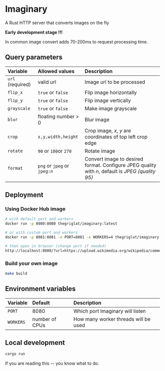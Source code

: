 # Imaginary

A Rust HTTP server that converts images on the fly

**Early development stage !!!**

In common image convert adds 70-200ms to request processing time.

## Query parameters

| **Variable**     | **Allowed values**          | **Description**                                                                                  |
| :--------------- | :-------------------------- | :----------------------------------------------------------------------------------------------- |
| `url` (required) | valid url                   | Image url to be processed                                                                        |
| `flip_x`         | `true` or `false`           | Flip image horizontally                                                                          |
| `flip_y`         | `true` or `false`           | Flip image vertically                                                                            |
| `grayscale`      | `true` or `false`           | Make image grayscale                                                                             |
| `blur`           | floating number > 0         | Blur image                                                                                       |
| `crop`           | `x,y,width,height`          | Crop image, *x*, *y* are coordinates of top left crop edge                                       |
| `rotate`         | `90` or `180`or `270`       | Rotate image                                                                                     |
| `format`         | `png` or `jpeg` or `jpeg:n` | Convert image to desired format. Configure JPEG quality with *n*, default is *JPEG (quality 95)* |


## Deployment

### Using Docker Hub image

```bash
# with default port and workers
docker run -p 8080:8080 thegriglat/imaginary:latest

# or with custom port and workers
docker run -p 8081:8081 -e PORT=8081 -e WORKERS=4 thegriglat/imaginary:latest

# then open in browser (change port if needed)
http://localhost:8080/?url=https://upload.wikimedia.org/wikipedia/commons/b/b2/JPEG_compression_Example.jpg&blur=2&rotate=90
```

### Build your own image

```bash
make build
```

## Environment variables

| **Variable** | **Default**    | **Description**                      |
| :----------- | :------------- | :----------------------------------- |
| `PORT`       | 8080           | Which port Imaginary will listen     |
| `WORKERS`    | number of CPUs | How many worker threads will be used |


## Local development
```bash
cargo run 
```

If you are reading this -- you know what to do.